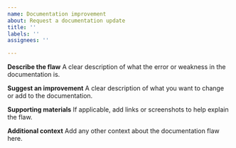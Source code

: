 ```yaml
---
name: Documentation improvement
about: Request a documentation update
title: ''
labels: ''
assignees: ''

---
```


**Describe the flaw**
A clear description of what the error or weakness in the documentation is.

**Suggest an improvement**
A clear description of what you want to change or add to the documentation.

**Supporting materials**
If applicable, add links or screenshots to help explain the flaw.

**Additional context**
Add any other context about the documentation flaw here.
